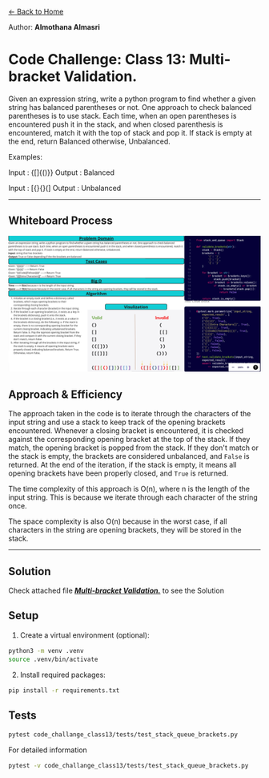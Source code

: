 [&leftarrow; Back to Home](../README.md)

Author: **Almothana Almasri**

# Code Challenge: Class 13: Multi-bracket Validation.

Given an expression string, write a python program to find whether a given string has balanced parentheses or not. One approach to check balanced parentheses is to use stack. Each time, when an open parentheses is encountered push it in the stack, and when closed parenthesis is encountered, match it with the top of stack and pop it. If stack is empty at the end, return Balanced otherwise, Unbalanced. 

Examples:

Input : {[]{()}}
Output : Balanced

Input : [{}{}(]
Output : Unbalanced

---

## Whiteboard Process

![Whiteboard](../assets/CC_13_balanced_brackets.png)

## **Approach & Efficiency**

The approach taken in the code is to iterate through the characters of the input string and use a stack to keep track of the opening brackets encountered. Whenever a closing bracket is encountered, it is checked against the corresponding opening bracket at the top of the stack. If they match, the opening bracket is popped from the stack. If they don't match or the stack is empty, the brackets are considered unbalanced, and `False` is returned. At the end of the iteration, if the stack is empty, it means all opening brackets have been properly closed, and `True` is returned.

The time complexity of this approach is O(n), where n is the length of the input string. This is because we iterate through each character of the string once.

The space complexity is also O(n) because in the worst case, if all characters in the string are opening brackets, they will be stored in the stack.

---

## **Solution**

Check attached file ***[Multi-bracket Validation.](stack_queue_brackets/stack_queue_brackets.py)*** to see the Solution

## Setup

1. Create a virtual environment (optional):

```bash
python3 -m venv .venv
source .venv/bin/activate
```

2. Install required packages:

```bash
pip install -r requirements.txt
```

## Tests

```bash
pytest code_challange_class13/tests/test_stack_queue_brackets.py
```
For detailed information

```bash
pytest -v code_challange_class13/tests/test_stack_queue_brackets.py
```